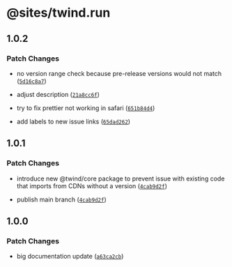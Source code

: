 # @sites/twind.run

## 1.0.2

### Patch Changes

- no version range check because pre-release versions would not match ([`5d16c8a7`](https://github.com/tw-in-js/twind/commit/5d16c8a7597da5cb7b7ab570eae9ab6273e04a77))

- adjust description ([`21a8cc6f`](https://github.com/tw-in-js/twind/commit/21a8cc6f2fea691536fdd9540c7a48db2bdd4c28))

- try to fix prettier not working in safari ([`651b84d4`](https://github.com/tw-in-js/twind/commit/651b84d4e0c4fceeb6a30ba714c471da0d3b75da))

- add labels to new issue links ([`65dad262`](https://github.com/tw-in-js/twind/commit/65dad262de40904d82b6b756302c9a5bb65ff404))

## 1.0.1

### Patch Changes

- introduce new @twind/core package to prevent issue with existing code that imports from CDNs without a version ([`4cab9d2f`](https://github.com/tw-in-js/twind/commit/4cab9d2fc573dd2a91cc6667510ff1b7b890854b))

- publish main branch ([`4cab9d2f`](https://github.com/tw-in-js/twind/commit/4cab9d2fc573dd2a91cc6667510ff1b7b890854b))

## 1.0.0

### Patch Changes

- big documentation update ([`a63ca2cb`](https://github.com/tw-in-js/twind/commit/a63ca2cbf450d8a6f72f4d60f5856cee88d16911))
